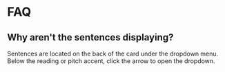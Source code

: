 # FAQ

## Why aren't the sentences displaying?

Sentences are located on the back of the card under the dropdown menu. Below the reading or pitch accent, click the arrow to open the dropdown.
